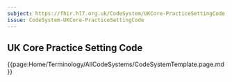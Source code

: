 ```yaml
---
subject: https://fhir.hl7.org.uk/CodeSystem/UKCore-PracticeSettingCode
issue: CodeSystem-UKCore-PracticeSettingCode
---
```

##  UK Core Practice Setting Code

{{page:Home/Terminology/AllCodeSystems/CodeSystemTemplate.page.md}}